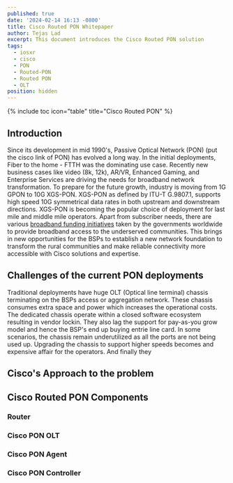 ```yaml
---
published: true
date: '2024-02-14 16:13 -0800'
title: Cisco Routed PON Whitepaper
author: Tejas Lad
excerpt: This document introduces the Cisco Routed PON solution
tags:
  - iosxr
  - cisco
  - PON
  - Routed-PON
  - Routed PON
  - OLT
position: hidden
---
```

{% include toc icon="table" title="Cisco Routed PON" %}

## Introduction

Since its development in mid 1990's, Passive Optical Network (PON) (put the cisco link of PON) has evolved a long way. In the initial deployments, Fiber to the home - FTTH was the dominating use case. Recently new business cases like video (8k, 12k), AR/VR, Enhanced Gaming, and Enterprise Services are driving the needs for broadband network transformation. To prepare for the future growth, industry is moving from 1G GPON to 10G XGS-PON. XGS-PON as defined by ITU-T G.9807.1, supports high speed 10G symmetrical data rates in both upstream and downstream directions. XGS-PON is becoming the popular choice of deployment for last mile and middle mile operators. Apart from subscriber needs, there are various [broadband funding initiatives](https://www-author.cisco.com/content/en/us/solutions/service-provider/rural-broadband.html?wcmmode=disabled) taken by the governments worldwide to provide broadband access to the underserved communities. This brings in new opportunities for the BSPs to establish a new network foundation to transform the rural communities and make reliable connectivity more accessible with Cisco solutions and expertise.

## Challenges of the current PON deployments

Traditional deployments have huge OLT (Optical line terminal) chassis terminating on the BSPs access or aggregation network. These chassis consumes extra space and power which increases the operational costs. The dedicated chassis operate within a closed software ecosystem resulting in vendor lockin. They also lag the support for pay-as-you grow model and hence the BSP's end up buying entrie line card. In some scenarios, the chassis remain underutilized as all the ports are not being used up. Upgrading the chassis to support higher speeds becomes and expensive affair for the operators. And finally they

## Cisco's Approach to the problem

## Cisco Routed PON Components 

### Router
### Cisco PON OLT
### Cisco PON Agent
### Cisco PON Controller
